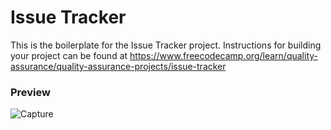 # Issue Tracker

This is the boilerplate for the Issue Tracker project. Instructions for building your project can be found at https://www.freecodecamp.org/learn/quality-assurance/quality-assurance-projects/issue-tracker

### Preview

![Capture](https://github.com/user-attachments/assets/0ad43fda-049e-45f0-a172-b54f6bd7ae45)
